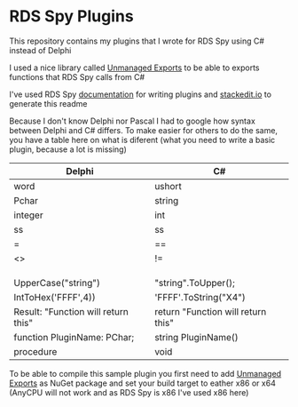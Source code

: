 # RDS Spy Plugins
This repository contains my plugins that I wrote for RDS Spy using C# instead of Delphi

I used a nice library called [Unmanaged Exports](https://www.nuget.org/packages/UnmanagedExports/)
to be able to exports functions that RDS Spy calls from C#

I've used RDS Spy [documentation](http://rdsspy.com/download/pdf/spyapi.pdf) for writing plugins and [stackedit.io](https://stackedit.io/) to generate this readme 

Because I don't know Delphi nor Pascal I had to google how syntax between Delphi and C# differs. To make easier for others to do the same, you have a table here on what is diferent (what you need to write a basic plugin, because a lot is missing)


| Delphi | C# |
| ------------- | ------------- |
| word | ushort  |
| Pchar | string  |
| integer | int  |
| ss | ss  |
| = | ==  |
| <> | !=  |
|  |  |
|  |  |
|  |  |
| UpperCase("string") | "string".ToUpper(); |
| IntToHex('FFFF',4)) | 'FFFF'.ToString("X4") |
| Result: "Function will return this" | return "Function will return this" |
| function PluginName: PChar;| string PluginName() |
| procedure | void |

To be able to compile this sample plugin you first need to add [Unmanaged Exports](https://www.nuget.org/packages/UnmanagedExports/) as NuGet package and set your build target to eather x86 or x64 (AnyCPU will not work and as RDS Spy is x86 I've used x86 here)
